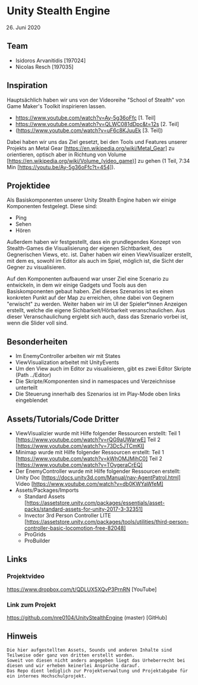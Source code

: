 # Unity Stealth Engine
26. Juni 2020

## Team
 - Isidoros Arvanitidis [197024]
 - Nicolas Resch [197035]

## Inspiration
Hauptsächlich haben wir uns von der Videoreihe "School of Stealth" von Game Maker's Toolkit inspirieren lassen.
 - https://www.youtube.com/watch?v=Ay-5g36oFfc [1. Teil]
 - https://www.youtube.com/watch?v=QLWC081dDpc&t=12s [2. Teil]
 - (https://www.youtube.com/watch?v=uF6c8KJuuEk [3. Teil])

Dabei haben wir uns das Ziel gesetzt, bei den Tools und Features unserer Projekts an Metal Gear [https://en.wikipedia.org/wiki/Metal_Gear] zu orientieren, 
optisch aber in Richtung von Volume [https://en.wikipedia.org/wiki/Volume_(video_game)] zu gehen (1 Teil, 7:34 Min [https://youtu.be/Ay-5g36oFfc?t=454]).

## Projektidee
Als Basiskomponenten unserer Unity Stealth Engine haben wir einige Komponenten festgelegt. 
Diese sind:
 - Ping
 - Sehen
 - Hören

Außerdem haben wir festgestellt, dass ein grundlegendes Konzept von Stealth-Games die Visualisierung der eigenen Sichtbarkeit, des Gegnerischen Views, etc. ist.
Daher haben wir einen ViewVisualizer erstellt, mit dem es, sowohl im Editor als auch im Spiel, möglich ist, die Sicht der Gegner zu visualisieren.

Auf den Komponenten aufbauend war unser Ziel eine Scenario zu entwickeln, in dem wir einige Gadgets und Tools aus den Basiskomponenten gebaut haben.
Ziel dieses Szenarios ist es einen konkreten Punkt auf der Map zu erreichen, ohne dabei von Gegnern "erwischt" zu werden.
Weiter haben wir im UI der Spieler*innen Anzeigen erstellt, welche die eigene Sichbarkeit/Hörbarkeit veranschaulichen. 
Aus dieser Veranschaulichung ergiebt sich auch, dass das Szenario vorbei ist, wenn die Slider voll sind.

## Besonderheiten
 - Im EnemyController arbeiten wir mit States
 - ViewVisualization arbeitet mit UnityEvents
 - Um den View auch im Editor zu visualisieren, gibt es zwei Editor Skripte (Path ../Editor)
 - Die Skripte/Komponenten sind in namespaces und Verzeichnisse unterteilt
 - Die Steuerung innerhalb des Szenarios ist im Play-Mode oben links eingeblendet

## Assets/Tutorials/Code Dritter
 - ViewVisualizier wurde mit Hilfe folgender Ressourcen erstellt:
	Teil 1 [https://www.youtube.com/watch?v=rQG9aUWarwE]
	Teil 2 [https://www.youtube.com/watch?v=73Dc5JTCmKI]
 - Minimap wurde mit Hilfe folgender Ressourcen erstellt:
	Teil 1 [https://www.youtube.com/watch?v=kWhOMJMihC0]
	Teil 2 [https://www.youtube.com/watch?v=TOygeraCrEQ]
 - Der EnemyController wurde mit Hilfe folgender Ressourcen erstellt:
	Unity Doc [https://docs.unity3d.com/Manual/nav-AgentPatrol.html]
	Video [https://www.youtube.com/watch?v=db0KWYaWfeM]
 - Assets/Packages/Imports
	- Standard Assets [https://assetstore.unity.com/packages/essentials/asset-packs/standard-assets-for-unity-2017-3-32351]
	- Invector 3rd Person Controller LITE [https://assetstore.unity.com/packages/tools/utilities/third-person-controller-basic-locomotion-free-82048]
	- ProGrids
	- ProBuilder

## Links
### Projektvideo
https://www.dropbox.com/t/QDLUX5XQvP3PrnRN [YouTube]

### Link zum Projekt
https://github.com/nre0104/UnityStealthEngine (master) [GitHub]

## Hinweis
	Die hier aufgestellten Assets, Sounds und anderen Inhalte sind Teilweise oder ganz von dritten erstellt worden. 
	Soweit von diesen nicht anders angegeben liegt das Urheberrecht bei diesen und wir erheben keinerlei Ansprüche darauf. 
	Das Repo dient lediglich zur Projektverwaltung und Projektabgabe für ein internes Hochschulprojekt.